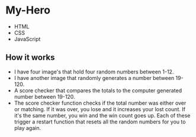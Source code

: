# My-Hero
* HTML
* CSS
* JavaScript

## How it works
* I have four image's that hold four random numbers between 1-12.
* I have another image that randomly generates a number between 19-120.
* A score checker that compares the totals to the computer generated number between 19-120.
* The score checker function checks if the total number was either over or matching. If it was over, you lose and it increases your lost count. If it's the same number, you win and the win count goes up. Each of these trigger a restart function that resets all the random numbers for you to play again.